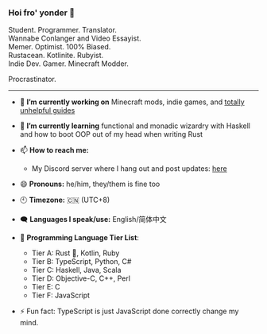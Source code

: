 ### Hoi fro' yonder 👋
Student. Programmer. Translator.  
Wannabe Conlanger and Video Essayist.  
Memer. Optimist. 100% Biased.  
Rustacean. Kotlinite. Rubyist.  
Indie Dev. Gamer. Minecraft Modder. 

Procrastinator. 

---

- 🔭 **I’m currently working on** Minecraft mods, indie games, and [totally unhelpful guides](https://github.com/leocth/tips-and-tricks)

- 🌱 **I’m currently learning** functional and monadic wizardry with Haskell and how to boot OOP out of my head when writing Rust

- 📫 **How to reach me:**
    - My Discord server where I hang out and post updates: [here](https://discord.gg/NeNfePzCx8)

- 😄 **Pronouns:** he/him, they/them is fine too

- 🕙 **Timezone:** 🇨🇳 (UTC+8)

- 🗨️ **Languages I speak/use:** English/简体中文

- 📖 **Programming Language Tier List**:
    - Tier A: Rust :crab:, Kotlin, Ruby
    - Tier B: TypeScript, Python, C#
    - Tier C: Haskell, Java, Scala
    - Tier D: Objective-C, C++, Perl
    - Tier E: C
    - Tier F: JavaScript

- ⚡ Fun fact: TypeScript is just JavaScript done correctly change my mind.

<!-- this template sucks. -->
